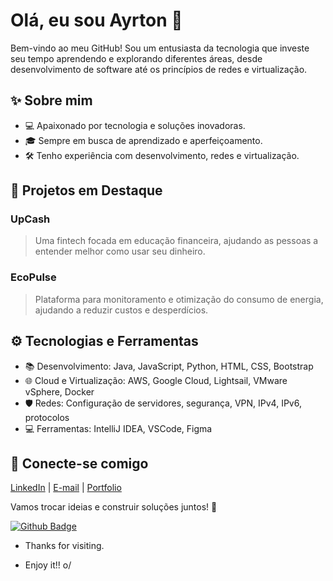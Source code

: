 # Olá, eu sou Ayrton 👋

Bem-vindo ao meu GitHub! Sou um entusiasta da tecnologia que investe seu tempo aprendendo e explorando diferentes áreas, desde desenvolvimento de software até os princípios de redes e virtualização.

## ✨ Sobre mim
- 💻 Apaixonado por tecnologia e soluções inovadoras.
- 🎓 Sempre em busca de aprendizado e aperfeiçoamento.
- 🛠️ Tenho experiência com desenvolvimento, redes e virtualização.

## 🎨 Projetos em Destaque
### UpCash
> Uma fintech focada em educação financeira, ajudando as pessoas a entender melhor como usar seu dinheiro.

### EcoPulse
> Plataforma para monitoramento e otimização do consumo de energia, ajudando a reduzir custos e desperdícios.

## ⚙️ Tecnologias e Ferramentas
- 📚 Desenvolvimento: Java, JavaScript, Python, HTML, CSS, Bootstrap
- 🌐 Cloud e Virtualização: AWS, Google Cloud, Lightsail, VMware vSphere, Docker
- 🛡️ Redes: Configuração de servidores, segurança, VPN, IPv4, IPv6, protocolos
- 💻 Ferramentas: IntelliJ IDEA, VSCode, Figma

## 👥 Conecte-se comigo
[LinkedIn](https://www.linkedin.com/in/ayrtonpacheco01/) | [E-mail](mailto:ayrtondev99@gmail.com) | [Portfolio](#)

Vamos trocar ideias e construir soluções juntos! 💪



[![Github Badge](https://img.shields.io/badge/-Github-000?style=flat-square&logo=Github&logoColor=white&link=LINK_GIT)](LINK_GIT)


- Thanks for visiting.

- Enjoy it!! o/

<!---
Dev-Ayrton/Dev-Ayrton is a ✨ special ✨ repository because its `README.md` (this file) appears on your GitHub profile.
You can click the Preview link to take a look at your changes.
--->
